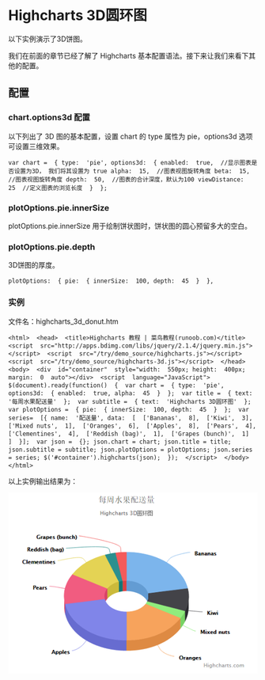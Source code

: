 # Highcharts 3D圆环图

以下实例演示了3D饼图。

我们在前面的章节已经了解了 Highcharts 基本配置语法。接下来让我们来看下其他的配置。

## 配置

### chart.options3d 配置

以下列出了 3D 图的基本配置，设置 chart 的 type 属性为 pie，options3d 选项可设置三维效果。

```
var chart =  { type:  'pie', options3d:  { enabled:  true,  //显示图表是否设置为3D， 我们将其设置为 true alpha:  15,  //图表视图旋转角度 beta:  15,  //图表视图旋转角度 depth:  50,  //图表的合计深度，默认为100 viewDistance:  25  //定义图表的浏览长度  }  };
```

### plotOptions.pie.innerSize

plotOptions.pie.innerSize 用于绘制饼状图时，饼状图的圆心预留多大的空白。

### plotOptions.pie.depth

3D饼图的厚度。

```
plotOptions:  { pie:  { innerSize:  100, depth:  45  }  },
```

### 实例

文件名：highcharts_3d_donut.htm

```
<html>  <head>  <title>Highcharts 教程 | 菜鸟教程(runoob.com)</title>  <script  src="http://apps.bdimg.com/libs/jquery/2.1.4/jquery.min.js"></script>  <script  src="/try/demo_source/highcharts.js"></script>  <script  src="/try/demo_source/highcharts-3d.js"></script>  </head>  <body>  <div  id="container"  style="width:  550px; height:  400px; margin:  0  auto"></div>  <script  language="JavaScript"> $(document).ready(function()  {  var chart =  { type:  'pie', options3d:  { enabled:  true, alpha:  45  }  };  var title =  { text:  '每周水果配送量'  };  var subtitle =  { text:  'Highcharts 3D圆环图'  };  var plotOptions =  { pie:  { innerSize:  100, depth:  45  }  };  var series=  [{ name:  '配送量', data:  [  ['Bananas',  8],  ['Kiwi',  3],  ['Mixed nuts',  1],  ['Oranges',  6],  ['Apples',  8],  ['Pears',  4],  ['Clementines',  4],  ['Reddish (bag)',  1],  ['Grapes (bunch)',  1]  ]  }];  var json =  {}; json.chart = chart; json.title = title; json.subtitle = subtitle; json.plotOptions = plotOptions; json.series = series; $('#container').highcharts(json);  });  </script>  </body>  </html>
```



以上实例输出结果为：

![](img/61.png)
